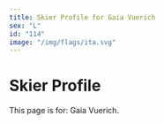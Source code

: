 ```yaml
---
title: Skier Profile for Gaia Vuerich
sex: "L"
id: "114"
image: "/img/flags/ita.svg" 
---
```


# Skier Profile

This page is for: Gaia Vuerich.
    